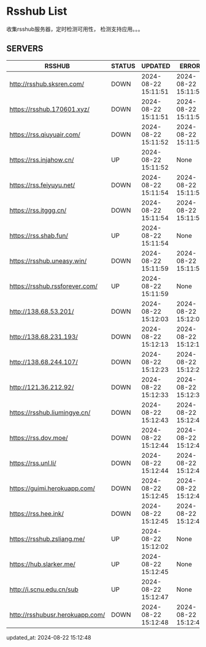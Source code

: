 # Rsshub List

收集rsshub服务器，定时检测可用性， 检测支持应用。。。


## SERVERS

|  RSSHUB   | STATUS  | UPDATED  | ERROR  | TWITTER |  
|  ----  | ----  | ----  | ----  | ---- |  
| http://rsshub.sksren.com/ | DOWN | 2024-08-22 15:11:51 | 2024-08-22 15:11:51 |  
| https://rsshub.170601.xyz/ | DOWN | 2024-08-22 15:11:51 | 2024-08-22 15:11:51 |  
| https://rss.qiuyuair.com/ | DOWN | 2024-08-22 15:11:52 | 2024-08-22 15:11:52 |  
| https://rss.injahow.cn/ | UP | 2024-08-22 15:11:52 | None ||  
| https://rss.feiyuyu.net/ | DOWN | 2024-08-22 15:11:54 | 2024-08-22 15:11:54 |  
| https://rss.itggg.cn/ | DOWN | 2024-08-22 15:11:54 | 2024-08-22 15:11:54 |  
| https://rss.shab.fun/ | UP | 2024-08-22 15:11:54 | None ||  
| https://rsshub.uneasy.win/ | DOWN | 2024-08-22 15:11:59 | 2024-08-22 15:11:59 |  
| https://rsshub.rssforever.com/ | UP | 2024-08-22 15:11:59 | None ||  
| http://138.68.53.201/ | DOWN | 2024-08-22 15:12:03 | 2024-08-22 15:12:03 |  
| http://138.68.231.193/ | DOWN | 2024-08-22 15:12:13 | 2024-08-22 15:12:13 |  
| http://138.68.244.107/ | DOWN | 2024-08-22 15:12:23 | 2024-08-22 15:12:23 |  
| http://121.36.212.92/ | DOWN | 2024-08-22 15:12:33 | 2024-08-22 15:12:33 |  
| https://rsshub.liumingye.cn/ | DOWN | 2024-08-22 15:12:43 | 2024-08-22 15:12:43 |  
| https://rss.dov.moe/ | DOWN | 2024-08-22 15:12:44 | 2024-08-22 15:12:44 |  
| https://rss.unl.li/ | DOWN | 2024-08-22 15:12:44 | 2024-08-22 15:12:44 |  
| https://guimi.herokuapp.com/ | DOWN | 2024-08-22 15:12:45 | 2024-08-22 15:12:45 |  
| https://rss.hee.ink/ | DOWN | 2024-08-22 15:12:45 | 2024-08-22 15:12:45 |  
| https://rsshub.zsliang.me/ | UP | 2024-08-22 15:12:02 | None |OK|  
| https://hub.slarker.me/ | UP | 2024-08-22 15:12:45 | None ||  
| http://i.scnu.edu.cn/sub | UP | 2024-08-22 15:12:47 | None ||  
| http://rsshubusr.herokuapp.com/ | DOWN | 2024-08-22 15:12:48 | 2024-08-22 15:12:48 |  
  

updated_at: 2024-08-22 15:12:48  
